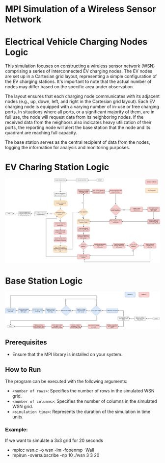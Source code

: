 # MPI Simulation of a Wireless Sensor Network
 
# Electrical Vehicle Charging Nodes Logic

This simulation focuses on constructing a wireless sensor network (WSN) comprising a series of interconnected EV charging nodes. The EV nodes are set up in a Cartesian grid layout, representing a simple configuration of the EV charging stations. It's important to note that the actual number of nodes may differ based on the specific area under observation.

The layout ensures that each charging node communicates with its adjacent nodes (e.g., up, down, left, and right in the Cartesian grid layout). Each EV charging node is equipped with a varying number of in-use or free charging ports. In situations where all ports, or a significant majority of them, are in full use, the node will request data from its neighboring nodes. If the received data from the neighbors also indicates heavy utilization of their ports, the reporting node will alert the base station that the node and its quadrant are reaching full capacity.

The base station serves as the central recipient of data from the nodes, logging the information for analysis and monitoring purposes.

# EV Charing Station Logic
![Alt text](image.png)

# Base Station Logic
![Alt text](image-1.png)

## Prerequisites

- Ensure that the MPI library is installed on your system.

## How to Run

The program can be executed with the following arguments:

- `<number of rows>`: Specifies the number of rows in the simulated WSN grid.
- `<number of columns>`: Specifies the number of columns in the simulated WSN grid.
- `<simulation time>`: Represents the duration of the simulation in time units.

### Example:
If we want to simulate a 3x3 grid for 20 seconds
- mpicc wsn.c -o wsn -lm -fopenmp -Wall
- mpirun -oversubscribe -np 10 ./wsn 3 3 20
